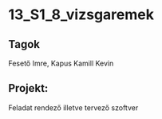 # 13_S1_8_vizsgaremek

## Tagok
Fesető Imre,
Kapus Kamill Kevin

## Projekt:
Feladat rendező illetve tervező szoftver
